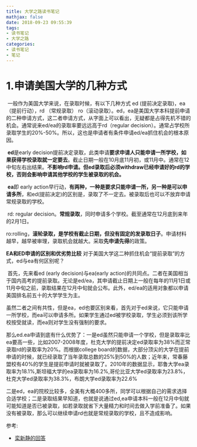 ```yaml
---
title: 大学之路读书笔记
mathjax: false
date: 2018-09-23 09:55:39
tags:
- 读书笔记
- 大学之路
categories:
- 读书笔记
- 笔记
---
```


# 1.申请美国大学的几种方式

​	一般作为美国大学来说，在录取时候，有以下几种方式 ed (提前决定录取)，ea（提前行动），rd （常规录取） ro（滚动录取）。ed，ea是美国大学本科提前申请的二种申请方式，这二者申请方式，从字面上可以看出，无疑都是占得先机不错的机会。通常说来ed/ea的录取率要远远高于rd（regular decision）。通常占学校所录取学生的20%-50%。所以，这也是申请者有条件申请ed/ea抓住机会的根本原因。

​    **ed**是early decision提前决定录取，此类申请**要求申请人只能申请一所学校，如果获得学校录取就一定要去**。截止日期一般在10月底11月初，或11月中。通常在12中旬左右出结果。**不影响rd申请。但ed录取后必须withdraw已经申请好的rd的学校，否则会影响申请其他学校的学生被录取的机会。**

​    **ea**即 early action早行动，**有两种，一种是要求只能申请一所，另一种是可以申请多所**，和ed(提前决定)的区别是，录取了不一定去。被录取后也可以不放弃申请常规录取的学校。

​    rd: regular decision。**常规录取**，同时申请多个学校。截至通常在12月底到来年的2月1日。

​    ro:rolling，**滚轮录取，是学校有截止日期，但没有固定的发录取日子**。申请材料越早，越早被审理，录取机会就越大。采取**先申请先得**的政策。

**EA和ED申请的区别和优劣势比较**
​    对于美国大学这二种抓住机会“提前录取”的方式，ed与ea有何区别呢？

​    首先，先来看ed (early decision)与ea(early action)的共同点。二者在美国相当于国内高考的提前录取。无论是ed/ea，其申请截止日期上一般在每年的11月1日或11月中旬之前，录取结果在12月中旬就会公布。此外，ed/ea的适用对象都以申请美国排名前五十的大学学生为主。

​    虽然二者之间有共性，但是ea，ed也要区别来看，首先对于ed来说，它只能申请一所学校，而ea可以申请多所。如果学生通过ed被学校录取，学生必须到该所学校按受就读，而ea则对学生没有强制的要求。

​    那么ed.ea申请到底有什么优势了：一是ed虽然只能申请一个学校，但是录取率比ea要高一些，比如2007-2008年度，杜克大学的提前决定ed录取率为38%而正常录取rd的录取率为20%。而根据college board的数据，大部分顶尖的大学在提前申请的时候，就已经录取了当年录取总数的25%到50%的人数；近年来，常春藤盟校有40%的学生是提前申请时就被录取了。2010年的数据显示，耶鲁大学ea录取率为18.1%,斯坦福大学的ea录取率为16.2%,哥伦比亚大学ed录取率为23.8%，杜克大学ed录取率为38.3%，布朗大学ed录取率为22.6%

​    二是ed，ea的院校比较多，全美有大概400多所，同学可以根据自己的需求选择合适学校；二是录取结果早知道，也就是说通过ed,ea申请本科一般在12月中旬就可能知道是否已被录取，如若录取就省下大量精力和时间去做入学前准备了。如果没有被录取，那么可以继续申请rd也就是常规录取的学校，且不造成影响。

参考:

- [栾新静的回答](https://www.zhihu.com/question/26578928)